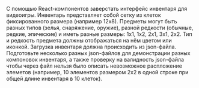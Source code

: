 С помощью React-компонентов заверстать интерфейс инвентаря для видеоигры. Инвентарь представляет собой сетку из клеток фиксированного размера (например 12х8). Предметы могут быть разных типов (зелья, снаряжение, оружие), разной редкости (обычные, редкие, эпические) и иметь разные размеры: 1х1, 1х2, 2х1, 3х1, 2х2. Тип и редкость предмета должны отображаться на нём цветом или иконкой. Загрузка инвентаря должна происходить из json-файла. Подготовьте несколько разных json-файлов для демонстрации разных компоновок инвентаря, а также проверку на валидность json-файла чтобы через файл нельзя было описать невозможное распложение элеметов (например, 10 элементов размером 2х2 в одной строке при общей длине инвентаря в 10 клеток).
